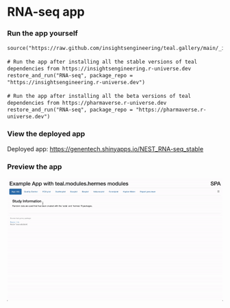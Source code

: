 
<!-- Generated by app_readme_template.Rmd and generate_app_readme.R: do not edit by hand-->

# RNA-seq app

### Run the app yourself

    source("https://raw.github.com/insightsengineering/teal.gallery/main/_internal/utils/sourceme.R")

    # Run the app after installing all the stable versions of teal dependencies from https://insightsengineering.r-universe.dev
    restore_and_run("RNA-seq", package_repo = "https://insightsengineering.r-universe.dev")

    # Run the app after installing all the beta versions of teal dependencies from https://pharmaverse.r-universe.dev
    restore_and_run("RNA-seq", package_repo = "https://pharmaverse.r-universe.dev")

### View the deployed app

Deployed app: <https://genentech.shinyapps.io/NEST_RNA-seq_stable>

### Preview the app

![](../_internal/quarto/assets/img/RNA-seq.gif)<!-- -->
